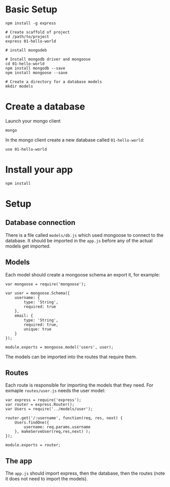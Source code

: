 
# Basic Setup

	npm install -g express

	# Create scaffold of project
	cd /path/to/project
	express 01-hello-world
	
	# install mongodeb

	# Install mongodb driver and mongoose
	cd 01-hello-world
	npm install mongodb --save
	npm install mongoose --save

	# Create a directory for a database models
	mkdir models

# Create a database

Launch your mongo client

	mongo

In the mongo client create a new database called `01-hello-world`:

	use 01-hello-world

# Install your app

	npm install

# Setup

## Database connection

There is a file called `models/db.js` which used mongoose to connect
to the database. It should be imported in the `app.js` before any of
the actual models get imported.

## Models

Each model should create a mongoose schema an export it, for example:

	var mongoose = require('mongoose');

	var user = mongoose.Schema({
		username: {
			type: 'String',
			required: true
		},
		email: {
			type: 'String',
			required: true,
			unique: true
		}
	});

	module.exports = mongoose.model('users', user);

The models can be imported into the routes that require them.

## Routes

Each route is responsible for importing the models that they need.
For exmaple `routes/user.js` needs the user model:

	var express = require('express');
	var router = express.Router();
	var Users = require('../models/user');

	router.get('/:username', function(req, res, next) {
		Users.findOne({
			username: req.params.username
		}, makeServeUser(req,res,next) );
	});

	module.exports = router;

## The app

The `app.js` should import express, then the database, then the routes
(note it does not need to import the models).

